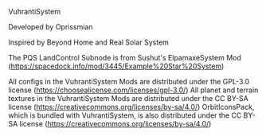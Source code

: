 VuhrantiSystem

Developed by Oprissmian

Inspired by Beyond Home and Real Solar System

The PQS LandControl Subnode is from Sushut's ElpamaxeSystem Mod (https://spacedock.info/mod/3445/Example%20Star%20System)

All configs in the VuhrantiSystem Mods are distributed under the GPL-3.0 license (https://choosealicense.com/licenses/gpl-3.0/)
All planet and terrain textures in the VuhrantiSystem Mods are distributed under the CC BY-SA license (https://creativecommons.org/licenses/by-sa/4.0/)
OrbitIconsPack, which is bundled with VuhrantiSystem, is also distributed under the CC BY-SA license (https://creativecommons.org/licenses/by-sa/4.0/)